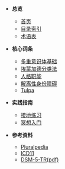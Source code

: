 - **总览**
  - <a href="#" onclick="window.location.hash = '#/Main_Page'; return false;">首页</a>
  - [目录索引](index.md)
  - [术语表](Glossary.md)

- **核心词条**
  - [多重意识体基础](entries/Plurality-Basics.md)
  - [埃蒙加德分类法](entries/系统角色与类型/Emmengard-Classification.md)
  - [人格职能](<entries/系统角色与类型/System-Roles.md>)
  - [解离性身份障碍](<entries/诊断与临床/DID.md>)
  - [Tulpa](<entries/系统角色与类型/Tulpa.md>)

- **实践指南**
  - [接地练习](<entries/实践与支持/Grounding.md>)
  - [冥想入门](<entries/实践与支持/Meditation.md>)

- **参考资料**
  - [Pluralpedia](https://pluralpedia.org/w/Main_Page)
  - [ICD11](https://icd.who.int/browse/2025-01/mms/zh)
  - [DSM-5-TR(pdf)](https://www.migna.ir/images/docs/files/000058/nf00058253-2.pdf)